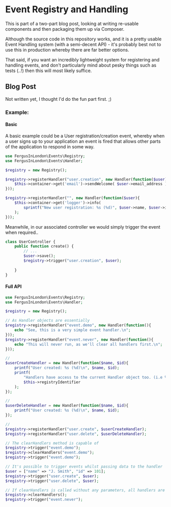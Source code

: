 # Event Registry and Handling

This is part of a two-part blog post, looking at writing re-usable components and then packaging them up via Composer.

Although the source code in this repository works, and it is a pretty usable Event Handling system (with a semi-decent API) - it's probably best not to use this in production whereby there are far better options.

That said, if you want an incredibly lightweight system for registering and handling events, and don't particularly mind about pesky things such as tests (..!) then this will most likely suffice.


## Blog Post

Not written yet, I thought I'd do the fun part first. ;)

### Example:

#### Basic
A basic example could be a User registration/creation event, whereby when a user signs up to your application an event is fired that allows other parts of the application to respond in some way.



```php
use FergusInLondon\Events\Registry;
use FergusInLondon\Events\Handler;

$registry = new Registry();

$registry->registerHandler("user.creation", new Handler(function($user){
	$this->container->get('email')->sendWelcome( $user->email_address );
}));

$registry->registerHandler("", new Handler(function($user){
    $this->container->get('logger')->info(
    	sprintf("New user registration: %s (%d)", $user->name, $user->id)
    );
}));
```

Meanwhile, in our associated controller we would simply trigger the event when required..

```php
class UserController {
	public function create() {
		// ...
		$user->save();
		$registry->trigger("user.creation", $user);
	
	}
}


```

#### Full API

```php
use FergusInLondon\Events\Registry;
use FergusInLondon\Events\Handler;

$registry = new Registry();

// As Handler objects are essentially 
$registry->registerHandler("event.demo", new Handler(function(){
    echo "See, this is a very simple event handler.\n";
}));
$registry->registerHandler("event.never", new Handler(function(){
    echo "This will never run, as we'll clear all handlers first.\n";
}));

//
$userCreateHandler = new Handler(function($name, $id){
	printf("User created: %s (%d)\n", $name, $id);
	printf(
	    "Handlers have access to the current Handler object too. (i.e %s)",
	    $this->registryIdentifier
	);
});

//
$userDeleteHandler = new Handler(function($name, $id){
    printf("User created: %s (%d)\n", $name, $id);
});

//
$registry->registerHandler("user.create", $userCreateHandler);
$registry->registerHandler("user.delete", $userDeleteHandler);

// The clearHandlers method is capable of
$registry->trigger("event.demo");
$registry->clearHandlers("event.demo");
$registry->trigger("event.demo");

// It's possible to trigger events whilst passing data to the handler
$user = ["name" => "J. Smith", "id" => 101];
$registry->trigger("user.create", $user);
$registry->trigger("user.delete", $user);

// If clearHandlers is called without any parameters, all handlers are cleared
$registry->clearHandlers();
$registry->trigger("event.never");
```